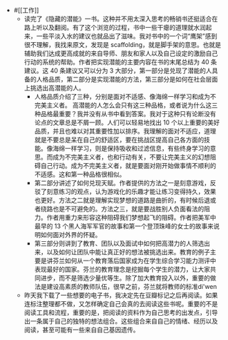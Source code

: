 - #[[工作]]
    - 读完了《隐藏的潜能》一书。这种并不用太深入思考的畅销书还挺适合在路上听以及翻阅。有了这个浏览的过程，书中一些干瘪的道理就水润起来，一些平淡入水的建议也就品出了滋味。我对书中的一个词“鹰架”感到很不理解，我找来原文，发现是 scaffolding，就是脚手架的意思。也就是辅助我们达成更高成就的来自导师、朋友和家人以及自己设定的激励自己行动的系统的帮助。作者把实现潜能的主要内容在书的末尾总结为 40 条建议。这 40 条建议又可以分为 3 大部分，第一部分是兑现了潜能的人具备的人格品质，第二部分是实现潜能的方法，第三部分是如何在社会层面上挑选出高潜能的人。
        - 人格品质介绍了三种，分别是面对不适感、像海绵一样学习和成为不完美主义者。 高潜能的人怎么会只有这三种品格，或者说为什么这三种品格最重要？我并没有从书中看到答案。我对于这种只有论断没有论点的文章总是不屑一顾。人们可以轻易地找出 10 个以上重要的美好品质，并且也难以对其重要性加以排序。我理解的面对不适应，道理就是不要总是呆在自己的舒适区，要在挑战区提高自己各方面的技能。像海绵一样学习，则是保持吸收和过滤信息，有些终身学习的意思。而成为不完美主义者，也和行动有关，不要让完美主义的幻想阻碍自己行动。成为不完美主义者，就是要面对刚开始做事情不顺利的不适感。这和第一种品格很相似。
        -  第二部分讲述了如何兑现天赋。作者提供的方法之一是刻意游戏，反驳了刻意练习的观点，认为游戏化的乐趣才能让练习变得持久，效果也更好。方法之二就是理解实现梦想的道路是曲折的，有时候后退或者绕路也是不可避免的。方法之三，就是要战胜别人负面看法的阻力。作者用重力来形容这种阻碍我们梦想起飞的阻碍。作者把美军中最早的 13 个黑人海军军官的故事和第一个登顶珠峰的女士的故事来说明如何面对外界的怀疑。
        - 第三部分则讲到了教育、团队以及面试中如何把高潜力的人筛选出来，以及如何让团队中能让真正好的想法被挑选出来。教育的例子主要是讲芬兰如何从一个教育落后国家成为在学生综合学习能力测评中表现最好的国家。芬兰的教育理念是挖掘每个学生的潜力，让大家共同进步，而不是筛选少量优等生。除了加大教育投入以外，重要的做法是建设高素质的教师队伍，很早之前，芬兰就将教师的标准di'wen
    - 昨天我下载了一些想要的电子书，我决定先在豆瓣标记之后再阅读。如果连标注整理都不做，又怎样确定自己会真的去阅读这些书呢。重要的不是阅读工具和流程，重要的是，把阅读的资料作为自己思考的出发点，引导出一条属于自己的独特的想法组合。这些组合来自自己的情绪、经历以及阅读，甚至可能有一些来自自己基因遗传。

